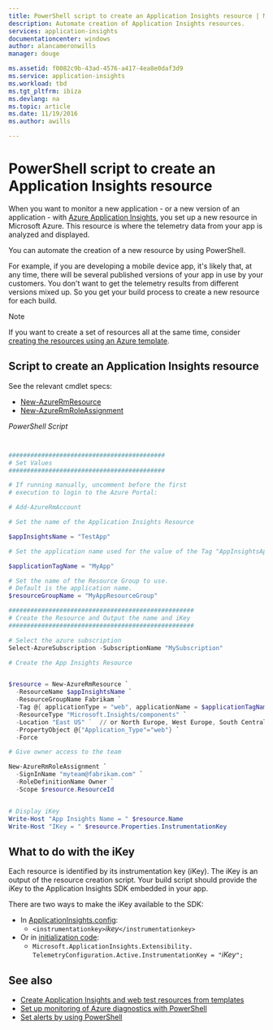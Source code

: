 ```yaml
---
title: PowerShell script to create an Application Insights resource | Microsoft Docs
description: Automate creation of Application Insights resources.
services: application-insights
documentationcenter: windows
author: alancameronwills
manager: douge

ms.assetid: f0082c9b-43ad-4576-a417-4ea8e0daf3d9
ms.service: application-insights
ms.workload: tbd
ms.tgt_pltfrm: ibiza
ms.devlang: na
ms.topic: article
ms.date: 11/19/2016
ms.author: awills

---
```

# PowerShell script to create an Application Insights resource


When you want to monitor a new application - or a new version of an application - with [Azure Application Insights](https://azure.microsoft.com/services/application-insights/), you set up a new resource in Microsoft Azure. This resource is where the telemetry data from your app is analyzed and displayed. 

You can automate the creation of a new resource by using PowerShell.

For example, if you are developing a mobile device app, it's likely that, at any time, there will be several published versions of your app in use by your customers. You don't want to get the telemetry results from different versions mixed up. So you get your build process to create a new resource for each build.

> [!NOTE]
> If you want to create a set of resources all at the same time, consider [creating the resources using an Azure template](app-insights-powershell.md).
> 
> 

## Script to create an Application Insights resource
See the relevant cmdlet specs:

* [New-AzureRmResource](https://msdn.microsoft.com/library/mt652510.aspx)
* [New-AzureRmRoleAssignment](https://msdn.microsoft.com/library/mt678995.aspx)

*PowerShell Script*  

```PowerShell


###########################################
# Set Values
###########################################

# If running manually, uncomment before the first 
# execution to login to the Azure Portal:

# Add-AzureRmAccount

# Set the name of the Application Insights Resource

$appInsightsName = "TestApp"

# Set the application name used for the value of the Tag "AppInsightsApp" 

$applicationTagName = "MyApp"

# Set the name of the Resource Group to use.  
# Default is the application name.
$resourceGroupName = "MyAppResourceGroup"

###################################################
# Create the Resource and Output the name and iKey
###################################################

# Select the azure subscription
Select-AzureSubscription -SubscriptionName "MySubscription"

# Create the App Insights Resource


$resource = New-AzureRmResource `
  -ResourceName $appInsightsName `
  -ResourceGroupName Fabrikam `
  -Tag @{ applicationType = "web", applicationName = $applicationTagName} `
  -ResourceType "Microsoft.Insights/components" `
  -Location "East US" `  // or North Europe, West Europe, South Central US
  -PropertyObject @{"Application_Type"="web"} `
  -Force

# Give owner access to the team

New-AzureRmRoleAssignment `
  -SignInName "myteam@fabrikam.com" `
  -RoleDefinitionName Owner `
  -Scope $resource.ResourceId 


# Display iKey
Write-Host "App Insights Name = " $resource.Name
Write-Host "IKey = " $resource.Properties.InstrumentationKey

```

## What to do with the iKey
Each resource is identified by its instrumentation key (iKey). The iKey is an output of the resource creation script. Your build script should provide the iKey to the Application Insights SDK embedded in your app.

There are two ways to make the iKey available to the SDK:

* In [ApplicationInsights.config](app-insights-configuration-with-applicationinsights-config.md): 
  * `<instrumentationkey>`*ikey*`</instrumentationkey>`
* Or in [initialization code](app-insights-api-custom-events-metrics.md): 
  * `Microsoft.ApplicationInsights.Extensibility.
    TelemetryConfiguration.Active.InstrumentationKey = "`*iKey*`";`

## See also
* [Create Application Insights and web test resources from templates](app-insights-powershell.md)
* [Set up monitoring of Azure diagnostics with PowerShell](app-insights-powershell-azure-diagnostics.md) 
* [Set alerts by using PowerShell](app-insights-powershell-alerts.md)


